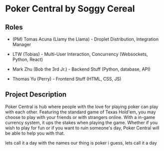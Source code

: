 # Poker Central by Soggy Cereal

## Roles
* (PM) Tomas Acuna (Llamy the Llama) - Droplet Distribution, Integration Manager

* LTW (Tobias) - Multi-User Interaction, Concurrency (Websockets, Python, React)

* Mark Zhu (Bob the 3rd Jr.) - Backend Stuff (Python, database, API)

* Thomas Yu (Perry) - Frontend Stuff (HTML, CSS, JS)

## Project Description
Poker Central is hub where people with the love for playing poker can play with each other. Featuring the standard game of Texas Hold'em, you may choose to play with your friends or with strangers online. With a in-game currency system, it ups the stakes when playing the game. Whether if you wish to play for fun or if you want to ruin someone's day, Poker Central will be able to help you with that.

lets call it a day with the names
our thing is poker i guess, lets call it a day
